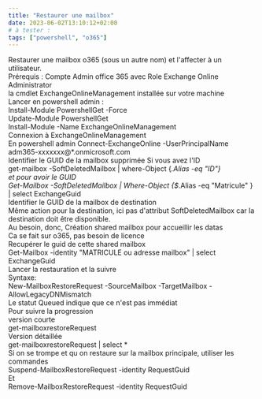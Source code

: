 ```yaml
---
title: "Restaurer une mailbox"
date: 2023-06-02T13:10:12+02:00
# à tester :
tags: ["powershell", "o365"]
---
```

Restaurer une mailbox o365 (sous un autre nom) et l'affecter à un utilisateur.  
Prérequis : Compte Admin office 365 avec Role Exchange Online Administrator  
la cmdlet ExchangeOnlineManagement installée sur votre machine  
Lancer en powershell admin :  
Install-Module PowershellGet -Force  
Update-Module PowershellGet  
Install-Module -Name ExchangeOnlineManagement  
Connexion à ExchangeOnlineManagement  
En powershell admin 
Connect-ExchangeOnline -UserPrincipalName adm365-xxxxxxx@*.onmicrosoft.com  
Identifier le GUID de la mailbox supprimée 
Si vous avez l'ID  
get-mailbox -SoftDeletedMailbox | where-Object {_.Alias -eq "ID"}  
et pour avoir le GUID  
Get-Mailbox -SoftDeletedMailbox |  Where-Object {$_.Alias -eq "Matricule" } | select ExchangeGuid  
Identifier le GUID de la mailbox de destination  
Même action pour la destination, ici pas d'attribut SoftDeletedMailbox  car la destination doit être disponible.  
Au besoin, donc, Création shared mailbox pour accueillir les datas  
Ca se fait sur o365, pas besoin de licence  
Recupérer le guid de cette shared mailbox  
Get-Mailbox  -identity "MATRICULE ou adresse mailbox" | select ExchangeGuid  
Lancer la restauration et la suivre  
Syntaxe:  
New-MailboxRestoreRequest -SourceMailbox <Source ExchangeGUID> -TargetMailbox <destination mailbox ExchangeGUID> -AllowLegacyDNMismatch  
Le statut Queued indique que ce n'est pas immédiat  
Pour suivre la progression  
version courte   
get-mailboxrestoreRequest  
Version détaillée  
get-mailboxrestoreRequest | select *  
Si on se trompe et qu on restaure sur la mailbox principale, utiliser les commandes  
Suspend-MailboxRestoreRequest -identity RequestGuid   
Et  
Remove-MailboxRestoreRequest -identity RequestGuid

